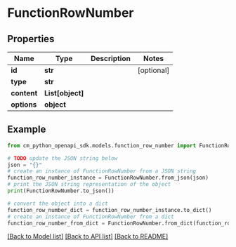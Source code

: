 # FunctionRowNumber


## Properties

Name | Type | Description | Notes
------------ | ------------- | ------------- | -------------
**id** | **str** |  | [optional] 
**type** | **str** |  | 
**content** | **List[object]** |  | 
**options** | **object** |  | 

## Example

```python
from cm_python_openapi_sdk.models.function_row_number import FunctionRowNumber

# TODO update the JSON string below
json = "{}"
# create an instance of FunctionRowNumber from a JSON string
function_row_number_instance = FunctionRowNumber.from_json(json)
# print the JSON string representation of the object
print(FunctionRowNumber.to_json())

# convert the object into a dict
function_row_number_dict = function_row_number_instance.to_dict()
# create an instance of FunctionRowNumber from a dict
function_row_number_from_dict = FunctionRowNumber.from_dict(function_row_number_dict)
```
[[Back to Model list]](../README.md#documentation-for-models) [[Back to API list]](../README.md#documentation-for-api-endpoints) [[Back to README]](../README.md)


